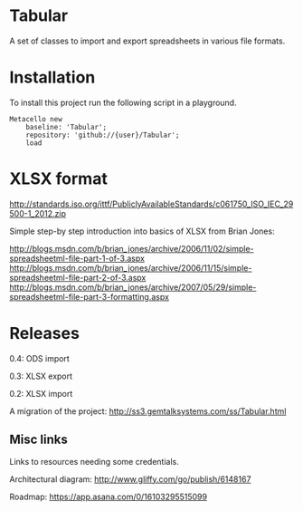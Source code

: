 # Tabular
A set of classes to import and export spreadsheets in various file formats.

# Installation
To install this project run the following script in a playground.

```Smalltalk
Metacello new
	baseline: 'Tabular';
	repository: 'github://{user}/Tabular';
	load
```

# XLSX format

http://standards.iso.org/ittf/PubliclyAvailableStandards/c061750_ISO_IEC_29500-1_2012.zip

Simple step-by step introduction into basics of XLSX from Brian Jones:

http://blogs.msdn.com/b/brian_jones/archive/2006/11/02/simple-spreadsheetml-file-part-1-of-3.aspx
http://blogs.msdn.com/b/brian_jones/archive/2006/11/15/simple-spreadsheetml-file-part-2-of-3.aspx
http://blogs.msdn.com/b/brian_jones/archive/2007/05/29/simple-spreadsheetml-file-part-3-formatting.aspx

# Releases

0.4: ODS import

0.3: XLSX export

0.2: XLSX import

A migration of the project: http://ss3.gemtalksystems.com/ss/Tabular.html

## Misc links
Links to resources needing some credentials.

Architectural diagram: http://www.gliffy.com/go/publish/6148167

Roadmap: https://app.asana.com/0/16103295515099

